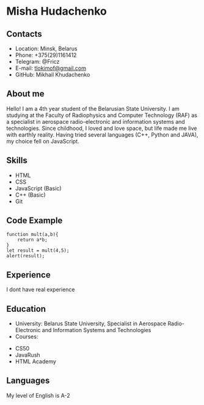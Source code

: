 # Misha Hudachenko

## Contacts
* Location: Minsk, Belarus
* Phone: +375(29)1161412
* Telegram: @Fricz
* E-mail: tlokimof@gmail.com
* GitHub: Mikhail Khudachenko

## About me
Hello! I am a 4th year student of the Belarusian State University.
I am studying at the Faculty of Radiophysics and Computer Technology (RAF) as a specialist in aerospace radio-electronic and information systems and technologies.
Since childhood, I loved and love space, but life made me live with earthly reality.
Having tried several languages (C++, Python and JAVA), my choice fell on JavaScript.

## Skills
* HTML
* CSS
* JavaScript (Basic)
* C++ (Basic)
* Git

## Code Example
``` 
function mult(a,b){
    return a*b;
}
let result = mult(4,5);
alert(result);
```
## Experience 
I dont have real experience

## Education
* University: Belarus State University, Specialist in Aerospace Radio-Electronic and Information Systems and Technologies
* Courses:
+ CS50
+ JavaRush
+ HTML Academy

## Languages
My level of English is A-2